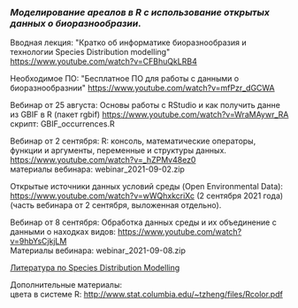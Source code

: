 ### *Моделирование ареалов в R с использование открытых данных о биоразнообразии*.

Вводная лекция: "Кратко об информатике биоразнообразия и технологии Species Distribution modelling" https://www.youtube.com/watch?v=CFBhuQkLRB4

Необходимое ПО: "Бесплатное ПО для работы с данными о биоразнообразнии" https://www.youtube.com/watch?v=mfPzr_dGCWA

Вебинар от 25 августа: Основы работы с RStudio и как получить данне из GBIF в R (пакет rgbif) https://www.youtube.com/watch?v=WraMAywr_RA
<br>скрипт: GBIF_occurrences.R

Вебинар от 2 сентября: R: консоль, математические операторы, функции и аргументы, переменные и структуры данных. https://www.youtube.com/watch?v=_hZPMv48ez0
<br> материалы вебинара: webinar_2021-09-02.zip

Открытые источники данных условий среды (Open Environmental Data): https://www.youtube.com/watch?v=wWQhxkcriXc (2 сентября 2021 года) (часть вебинара от 2 сентября, выложенная отдельно).

Вебинар от 8 сентября: Обработка данных среды и их объединение с данными о находках видов: https://www.youtube.com/watch?v=9hbYsCjkjLM<br>
Материалы вебинара: webinar_2021-09-08.zip

[Литература по Species Distribution Modelling](https://drive.google.com/drive/folders/1nShhxfPUGqlQ7rkEVWdR9wOLGJcxy2Zd)


Дополнительные материалы:
<br>цвета в системе R: http://www.stat.columbia.edu/~tzheng/files/Rcolor.pdf

